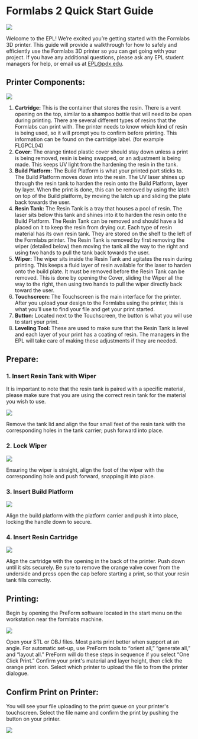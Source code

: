  # Formlabs 2 Quick Start Guide  

![](https://github.com/psu-epl/psu-epl.github.com/blob/master/images/Form%202/Cover_image.PNG)

Welcome to the EPL! We’re excited you’re getting started with
the Formlabs 3D printer. This guide will provide a walkthrough
for how to safely and efficiently use the Formlabs 3D printer so
you can get going with your project. If you have any additional
questions, please ask any EPL student managers for help, or
email us at EPL@pdx.edu.

## Printer Components:  

![](https://github.com/psu-epl/psu-epl.github.com/blob/master/images/Form%202/Component_descriptions.PNG)

1. **Cartridge:**
This is the container that stores the resin. There is a vent opening on the top, similar to a shampoo bottle that will need to be open during printing. There are several different types of resins that the Formlabs can print with. The printer needs to know which kind of resin is being used, so it will prompt you to confirm before printing. This information can be found on the cartridge label. (for example FLGPCL04)
2. **Cover:**
The orange tinted plastic cover should stay down unless a print is being removed, resin is being swapped, or an adjustment is being made. This keeps UV light from the hardening the resin in the tank.
3. **Build Platform:**
The Build Platform is what your printed part sticks to. The Build Platform moves down into the resin. The UV laser shines up through the resin tank to harden the resin onto the Build Platform, layer by layer. When the print is done, this can be removed by using the latch on top of the Build platform, by moving the latch up and sliding the plate back towards the user.
4. **Resin Tank:**
The Resin Tank is a tray that houses a pool of resin. The laser sits below this tank and shines into it to harden the resin onto the Build Platform. The Resin Tank can be removed and should have a lid placed on it to keep the resin from drying out. Each type of resin material has its own resin tank. They are stored on the shelf to the left of the Formlabs printer. The Resin Tank is removed by first removing the wiper (detailed below) then moving the tank all the way to the right and using two hands to pull the tank back towards the user.
5. **Wiper:**
The wiper sits inside the Resin Tank and agitates the resin during printing. This keeps a fluid layer of resin available for the laser to harden onto the build plate. It must be removed before the Resin Tank can be removed. This is done by opening the Cover, sliding the Wiper all the way to the right, then using two hands to pull the wiper directly back toward the user.
6. **Touchscreen:**
The Touchscreen is the main interface for the printer. After you upload your design to the Formlabs using the printer, this is what you’ll use to find your file and get your print started.
7. **Button:**
Located next to the Touchscreen, the button is what you will use to start your print.
8. **Leveling Tool:**
These are used to make sure that the Resin Tank is level and each layer of your print has a coating of resin. The managers in the EPL will take care of making these adjustments if they are needed.  

## Prepare:  
### 1. Insert Resin Tank with Wiper  
It is important to note that the resin tank is paired with a specific material, please make sure that you are using the correct resin tank for the material you wish to use.  

![](https://github.com/psu-epl/psu-epl.github.com/blob/master/images/Form%202/Tank_insert.PNG)

Remove the tank lid and align the four small feet of the resin tank with the corresponding holes in the tank carrier; push forward into place.  

### 2. Lock Wiper  

![](https://github.com/psu-epl/psu-epl.github.com/blob/master/images/Form%202/Wiper_insert.PNG)  

Ensuring the wiper is straight, align the foot of the wiper with the corresponding hole and push forward, snapping it into place.  

### 3. Insert Build Platform  

![](https://github.com/psu-epl/psu-epl.github.com/blob/master/images/Form%202/Platform_insert.PNG)  

Align the build platform with the platform carrier and push it into place, locking the handle down to secure.  

### 4. Insert Resin Cartridge  

![](https://github.com/psu-epl/psu-epl.github.com/blob/master/images/Form%202/Cartridge_insert.PNG)  

Align the cartridge with the opening in the back of the printer. Push down until it sits securely. Be sure to remove the orange valve cover from the underside and press open the cap before starting a print, so that your resin tank fills correctly.  

## Printing:
Begin by opening the PreForm software located in the start menu on the workstation near the formlabs machine.  

![](https://github.com/psu-epl/psu-epl.github.com/blob/master/images/Form%202/Preform_steps.PNG)

Open your STL or OBJ files. Most parts print better when support at an angle. For automatic set-up, use PreForm tools to “orient all,” “generate all,” and “layout all.” PreForm will do these steps in sequence if you select “One Click Print.”
Confirm your print's material and layer height, then click the orange print icon. Select which printer to upload the file to from the printer dialogue.  

## Confirm Print on Printer:

You will see your file uploading to the print queue on your printer's touchscreen. Select the file name and confirm the print by pushing the button on your printer.  

![](https://github.com/psu-epl/psu-epl.github.com/blob/master/images/Form%202/Printer_confirm.PNG) 





